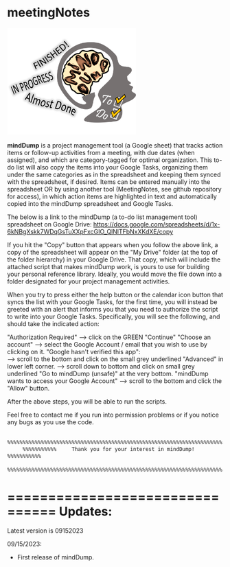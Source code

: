 # meetingNotes

<p style="position: relative; overflow:auto">
  <img src="https://github.com/pmarcum/mindDump/blob/main/mindDump_banner_logo.png"
       width=300
       style="display:inline-block;padding-right:10px"
       alt="mindDump-banner-logo">
</p>

<b>mindDump</b> is a project management tool (a Google sheet) that tracks action items or follow-up activities from a meeting, with due dates (when assigned), and which are category-tagged for optimal organization.  This to-do list will also copy the items into your Google Tasks, organizing them under the same categories as in the spreadsheet and keeping them synced with the spreadsheet, if desired.  Items can be entered manually into the spreadsheet OR by using another tool (MeetingNotes, see github repository for access), in which action items are highlighted in text and automatically copied into the mindDump spreadsheet and Google Tasks. 

The below is a link to the mindDump (a to-do list management tool) spreadsheet on Google Drive: 
https://docs.google.com/spreadsheets/d/1x-6kNBgXskk7WDqGsTuXXpFxcGIO_QlNlTFbNxXKdXE/copy

If you hit the "Copy" button that appears when you follow the above link, a copy of the spreadsheet will appear on the "My Drive" folder (at the top of the folder hierarchy) in your Google Drive. That copy, which will include the attached script that makes mindDump work, is yours to use for building your personal reference library. Ideally, you would move the file down into a folder designated for your project management activities. 

When you try to press either the help button or the calendar icon button that syncs the list with your Google Tasks, for the first time, you will instead be greeted with an alert that informs you that you need to authorize the script to write into your Google Tasks. Specifically, you will see the following, and should take the indicated action: 

"Authorization Required" --> click on the GREEN "Continue" 
"Choose an account" --> select the Google Account / email that you wish to use by clicking on it.
"Google hasn't verified this app":  
    --> scroll to the bottom and click on the small grey underlined "Advanced" in lower left corner.
    --> scroll down to bottom and click on small grey underlined "Go to mindDump (unsafe)" at the very bottom.
"mindDump wants to access your Google Account" --> scroll to the bottom and click the "Allow" button.

After the above steps, you will be able to run the scripts.

Feel free to contact me if you run into permission problems or if you notice any bugs as you use the code. 

         %%%%%%%%%%%%%%%%%%%%%%%%%%%%%%%%%%%%%%%%%%%%%%%%%%%%%%%%%%%%%%%%%%%%%%
         %%%%%%%%%%%     Thank you for your interest in mindDump!   %%%%%%%%%%%
         %%%%%%%%%%%%%%%%%%%%%%%%%%%%%%%%%%%%%%%%%%%%%%%%%%%%%%%%%%%%%%%%%%%%%%

         
================================
         Updates: 
================================
Latest version is 09152023

09/15/2023: 
- First release of mindDump. 

